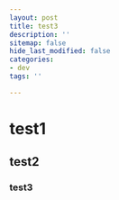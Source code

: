 ```yaml
---
layout: post
title: test3
description: ''
sitemap: false
hide_last_modified: false
categories:
- dev
tags: ''

---
```

# test1

## test2

### test3
